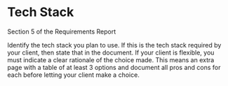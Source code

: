 # Tech Stack

Section 5 of the Requirements Report

Identify the tech stack you plan to use. If this is the tech stack required by your client, then state that in the document. If your client is flexible, you must indicate a clear rationale of the choice made. This means an extra page with a table of at least 3 options and document all pros and cons for each before letting your client make a choice.
